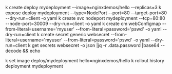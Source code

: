  k create deploy mydeployment --image=nginxdemos/hello --replicas=3
 k expose deploy mydeployment --type=NodePort --port=80 --target-port=80 --dry-run=client -o yaml 
 k create svc nodeport mydeployment --tcp=80:80 --node-port=30009 --dry-run=client -o yaml
 k create cm webConfigmap --from-literal=username='myuser' --from-literal=password='pswd' -o yaml --dry-run=client
 k create secret generic websecret --from-literal=username='myuser' --from-literal=password='pswd' -o yaml --dry-run=client
 k get secrets websecret -o json |jq -r .data.password |base64 --decode && echo

 k set image deploy/mydeployment hello=nginxdemos/hello
 k rollout history  deployment mydeployment